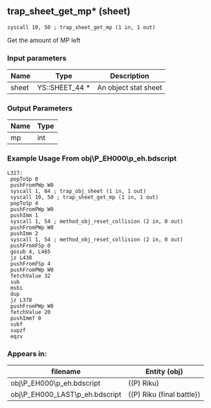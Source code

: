 ## trap_sheet_get_mp* (sheet)

`syscall 10, 50 ; trap_sheet_get_mp (1 in, 1 out)`

Get the amount of MP left

### Input parameters
| Name | Type | Description
|------|------|------------
| sheet   | YS::SHEET_44 *   | An object stat sheet


### Output Parameters
| Name | Type
|------|-----
| mp   | int   
### Example Usage From obj\P_EH000\p_eh.bdscript
```plaintext
L327:
 popToSp 0
 pushFromPWp W0
 syscall 1, 84 ; trap_obj_sheet (1 in, 1 out)
 syscall 10, 50 ; trap_sheet_get_mp (1 in, 1 out)
 popToSp 4
 pushFromPWp W0
 pushImm 1
 syscall 1, 54 ; method_obj_reset_collision (2 in, 0 out)
 pushFromPWp W0
 pushImm 2
 syscall 1, 54 ; method_obj_reset_collision (2 in, 0 out)
 pushFromFSp 0
 gosub 4, L465
 jz L438
 pushFromFSp 4
 pushFromPWp W0
 fetchValue 32
 sub 
 msbi 
 dup 
 jz L378
 pushFromPWp W0
 fetchValue 20
 pushImmf 0
 subf 
 supzf 
 eqzv
```


### Appears in:
| filename | Entity (obj)
|----------|-------------
| obj\P_EH000\p_eh.bdscript       | ((P) Riku)          
| obj\P_EH000_LAST\p_eh.bdscript       | ((P) Riku (final battle))          



